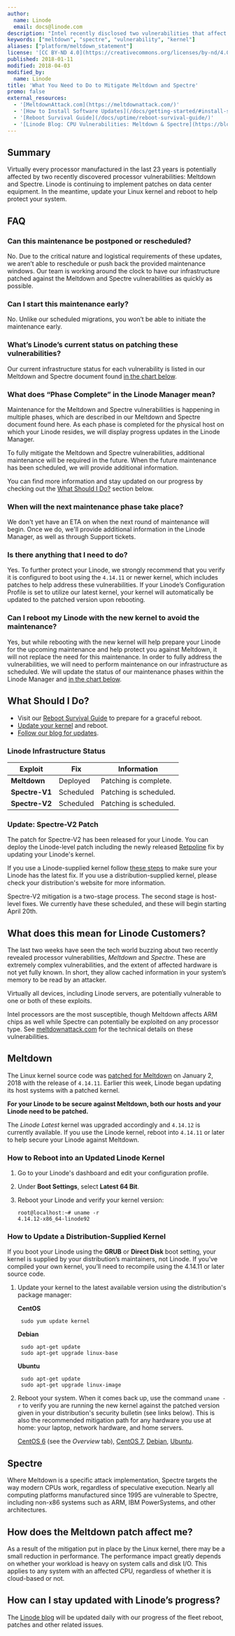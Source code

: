 ```yaml
---
author:
  name: Linode
  email: docs@linode.com
description: "Intel recently disclosed two vulnerabilities that affect processors in most devices over the last 23 years. Here's how that affects you and what you can do about it."
keywords: ["meltdown", "spectre", "vulnerability", "kernel"]
aliases: ["platform/meltdown_statement"]
license: '[CC BY-ND 4.0](https://creativecommons.org/licenses/by-nd/4.0)'
published: 2018-01-11
modified: 2018-04-03
modified_by:
  name: Linode
title: 'What You Need to Do to Mitigate Meltdown and Spectre'
promo: false
external_resources:
  - '[MeltdownAttack.com](https://meltdownattack.com/)'
  - '[How to Install Software Updates](/docs/getting-started/#install-software-updates)'
  - '[Reboot Survival Guide](/docs/uptime/reboot-survival-guide/)'
  - '[Linode Blog: CPU Vulnerabilities: Meltdown & Spectre](https://blog.linode.com/2018/01/03/cpu-vulnerabilities-meltdown-spectre/)'
---
```


## Summary

Virtually every processor manufactured in the last 23 years is potentially affected by two recently discovered processor vulnerabilities: Meltdown and Spectre. Linode is continuing to implement patches on data center equipment. In the meantime, update your Linux kernel and reboot to help protect your system.

## FAQ

### Can this maintenance be postponed or rescheduled?

No. Due to the critical nature and logistical requirements of these updates, we aren’t able to reschedule or push back the provided maintenance windows. Our team is working around the clock to have our infrastructure patched against the Meltdown and Spectre vulnerabilities as quickly as possible.

### Can I start this maintenance early?

No. Unlike our scheduled migrations, you won’t be able to initiate the maintenance early.

### What’s Linode’s current status on patching these vulnerabilities?

Our current infrastructure status for each vulnerability is listed in our Meltdown and Spectre document found [in the chart below](#linode-infrastructure-status).

### What does “Phase Complete” in the Linode Manager mean?

Maintenance for the Meltdown and Spectre vulnerabilities is happening in multiple phases, which are described in our Meltdown and Spectre document found here. As each phase is completed for the physical host on which your Linode resides, we will display progress updates in the Linode Manager.

To fully mitigate the Meltdown and Spectre vulnerabilities, additional maintenance will be required in the future. When the future maintenance has been scheduled, we will provide additional information.

You can find more information and stay updated on our progress by checking out the [What Should I Do?](#what-should-i-do) section below.

### When will the next maintenance phase take place?

We don't yet have an ETA on when the next round of maintenance will begin. Once we do, we'll provide additional information in the Linode Manager, as well as through Support tickets.

### Is there anything that I need to do?

Yes. To further protect your Linode, we strongly recommend that you verify it is configured to boot using the `4.14.11` or newer kernel, which includes patches to help address these vulnerabilities. If your Linode’s Configuration Profile is set to utilize our latest kernel, your kernel will automatically be updated to the patched version upon rebooting.

### Can I reboot my Linode with the new kernel to avoid the maintenance?

Yes, but while rebooting with the new kernel will help prepare your Linode for the upcoming maintenance and help protect you against Meltdown, it will not replace the need for this maintenance. In order to fully address the vulnerabilities, we will need to perform maintenance on our infrastructure as scheduled. We will update the status of our maintenance phases within the Linode Manager and [in the chart below](#linode-infrastructure-status).

## What Should I Do?

* Visit our [Reboot Survival Guide](/docs/uptime/reboot-survival-guide/) to prepare for a graceful reboot.
* [Update your kernel](#how-to-reboot-into-an-updated-linode-kernel) and reboot.
* [Follow our blog for updates](https://blog.linode.com/2018/01/03/cpu-vulnerabilities-meltdown-spectre/).

### Linode Infrastructure Status

| **Exploit**    | **Fix**  | **Information**            |
|----------------|----------|----------------------------|
| **Meltdown**   | Deployed | Patching is complete.      |
| **Spectre-V1** |    Scheduled    | Patching is scheduled. |
| **Spectre-V2** | Scheduled    | Patching is scheduled. |


### Update: Spectre-V2 Patch

The patch for Spectre-V2 has been released for your Linode. You can deploy the Linode-level patch including the newly released [Retpoline](https://security.googleblog.com/2018/01/more-details-about-mitigations-for-cpu_4.html) fix by updating your Linode's kernel.

If you use a Linode-supplied kernel follow [these steps](#how-to-reboot-into-an-updated-linode-kernel) to make sure your Linode has the latest fix. If you use a distribution-supplied kernel, please check your distribution's website for more information.

Spectre-V2 mitigation is a two-stage process. The second stage is host-level fixes. We currently have these scheduled, and these will begin starting April 20th.

## What does this mean for Linode Customers?

The last two weeks have seen the tech world buzzing about two recently revealed processor vulnerabilities, *Meltdown* and *Spectre*. These are extremely complex vulnerabilities, and the extent of affected hardware is not yet fully known. In short, they allow cached information in your system’s memory to be read by an attacker.

Virtually all devices, including Linode servers, are potentially vulnerable to one or both of these exploits.

Intel processors are the most susceptible, though Meltdown affects ARM chips as well while Spectre can potentially be exploited on any processor type. See [meltdownattack.com](https://meltdownattack.com/) for the technical details on these vulnerabilities.

## Meltdown

The Linux kernel source code was [patched for Meltdown](https://cdn.kernel.org/pub/linux/kernel/v4.x/ChangeLog-4.14.11) on January 2, 2018 with the release of `4.14.11`. Earlier this week, Linode began updating its host systems with a patched kernel.

**For your Linode to be secure against Meltdown, both our hosts and your Linode need to be patched.**

The *Linode Latest* kernel was upgraded accordingly and `4.14.12` is currently available. If you use the Linode kernel, reboot into `4.14.11` or later to help secure your Linode against Meltdown.

### How to Reboot into an Updated Linode Kernel

1.  Go to your Linode's dashboard and edit your configuration profile.

2.  Under **Boot Settings**, select **Latest 64 Bit**.

3.  Reboot your Linode and verify your kernel version:

        root@localhost:~# uname -r
        4.14.12-x86_64-linode92

### How to Update a Distribution-Supplied Kernel

If you boot your Linode using the **GRUB** or **Direct Disk** boot setting, your kernel is supplied by your distribution’s maintainers, not Linode. If you’ve compiled your own kernel, you’ll need to recompile using the 4.14.11 or later source code.

1. Update your kernel to the latest available version using the distribution's package manager:

    **CentOS**

        sudo yum update kernel

    **Debian**

        sudo apt-get update
        sudo apt-get upgrade linux-base

    **Ubuntu**

        sudo apt-get update
        sudo apt-get upgrade linux-image

2. Reboot your system. When it comes back up, use the command `uname -r` to verify you are running the new kernel against the patched version given in your distribution's security bulletin (see links below). This is also the recommended mitigation path for any hardware you use at home: your laptop, network hardware, and home servers.

    [CentOS 6](https://access.redhat.com/errata/RHSA-2018:0007) (see the *Overview* tab), [CentOS 7](https://access.redhat.com/errata/RHSA-2018:0007), [Debian](https://security-tracker.debian.org/tracker/CVE-2017-5754), [Ubuntu](https://people.canonical.com/~ubuntu-security/cve/2017/CVE-2017-5754.html).

## Spectre
Where Meltdown is a specific attack implementation, Spectre targets the way modern CPUs work, regardless of speculative execution. Nearly all computing platforms manufactured since 1995 are vulnerable to Spectre, including non-x86 systems such as ARM, IBM PowerSystems, and other architectures.

## How does the Meltdown patch affect me?

As a result of the mitigation put in place by the Linux kernel, there may be a small reduction in performance. The performance impact greatly depends on whether your workload is heavy on system calls and disk I/O.
This applies to any system with an affected CPU, regardless of whether it is cloud-based or not.

## How can I stay updated with Linode’s progress?

The [Linode blog](https://blog.linode.com/2018/01/03/cpu-vulnerabilities-meltdown-spectre/) will be updated daily with our progress of the fleet reboot, patches and other related issues.
